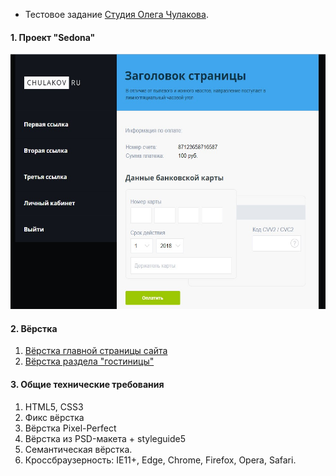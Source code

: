 * Тестовое задание [Студия Олега Чулакова](https://docs.google.com/document/d/12OjWpw0lDEjlAj7zDgK5La3fS-wyvjSEyQSM9m6zR-I/edit).

#### 1. Проект "Sedona"

<a href="https://niksvhvets.github.io/site-1/">
  <img src="img/screenshot.jpg" width="1200" height="408">
</a>

#### 2. Вёрстка

1. [Вёрстка главной страницы сайта](https://niksvhvets.github.io/site-1/)
2. [Вёрстка раздела "гостиницы"](https://niksvhvets.github.io/site-1/hotels.html)

#### 3. Общие технические требования

1. HTML5, CSS3
2. Фикс вёрстка
3. Вёрстка Pixel-Perfect
4. Вёрстка из PSD-макета + styleguide5
5. Семантическая вёрстка.
6. Кроссбраузерность: IE11+, Edge, Chrome, Firefox, Opera, Safari.



